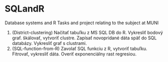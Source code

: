 # SQLandR
Database systems and R
Tasks and project relating to the subject at MUNI
1. (District-clustering) Načítať tabuľku z MS SQL DB do R.
   Vykresliť bodový graf. škálovať, vytvoriť clustre. Zapísať novopridané dáta späť do SQL databázy. Vykresliť graf s clustrami.
2. (SQL-function-from-R) Zavolať SQL funkciu z R, vytvoriť tabuľku. Fitrovať, vykresliť dáta. Overiť exponenciálny rast regresiou.
